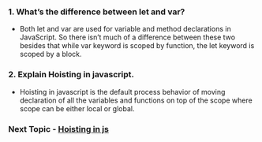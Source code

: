 ### 1. What’s the difference between let and var?
- Both let and var are used for variable and method declarations in JavaScript. So there isn’t much of a difference between these two besides that while var keyword is scoped by function, the let keyword is scoped by a block.

### 2. Explain Hoisting in javascript. 
- Hoisting in javascript is the default process behavior of moving declaration of all the variables and functions on top of the scope where scope can be either local or global. 


### Next Topic - [Hoisting in js](https://github.com/piyush-agrawal6/Javascript-Interview-Questions/blob/master/d-Hoisting/3-Questions.md)
